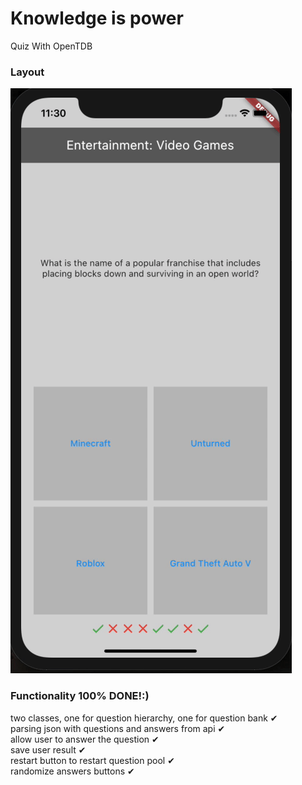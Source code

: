 # Knowledge is power

Quiz With OpenTDB

<h3> Layout </h3>
<img src="readme/layout.gif">

<h3> Functionality 100% DONE!:)</h3>
two classes, one for question hierarchy, one for question bank ✔ <br />
parsing json with questions and answers from api ✔<br/>
allow user to answer the question ✔ <br />
save user result ✔ </br>
restart button to restart question pool ✔ </br>
randomize answers buttons ✔ </br>

